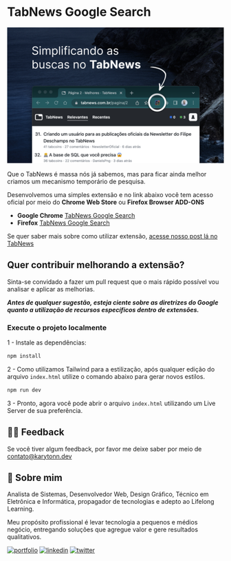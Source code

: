 
# TabNews Google Search

![TabNews Google Search](https://raw.githubusercontent.com/Karytonn/tabnews-google-search/main/src/cover-readme.jpg)
 
Que o TabNews é massa nós já sabemos, mas para ficar ainda melhor criamos um mecanismo temporário de pesquisa.
 
Desenvolvemos uma simples extensão e no link abaixo você tem acesso oficial por meio do **Chrome Web Store** ou **Firefox Browser ADD-ONS**
 
- **Google Chrome** [TabNews Google Search](https://chrome.google.com/webstore/detail/tabnews-google-search/mdmnecmcjnlonddbfdhmgcfaggbpdgah)
- **Firefox** [TabNews Google Search](https://addons.mozilla.org/pt-BR/firefox/addon/tabnews-google-search/)
 
Se quer saber mais sobre como utilizar extensão, [acesse nosso post lá no TabNews](https://www.tabnews.com.br/karytonn/extensao-de-pesquisa-para-o-tabnews)
## Quer contribuir melhorando a extensão?

Sinta-se convidado a fazer um pull request que o mais rápido possível vou analisar e aplicar as melhorias.
 
***Antes de qualquer sugestão, esteja ciente sobre as diretrizes do Google quanto a utilização de recursos específicos dentro de extensões.***

### Execute o projeto localmente
 
1 - Instale as dependências:
 
```bash
npm install
````
 
2 - Como utilizamos Tailwind para a estilização, após qualquer edição do arquivo `index.html` utilize o comando abaixo para gerar novos estilos.
 
```bash
npm run dev
````
    
3 - Pronto, agora você pode abrir o arquivo `index.html` utilizando um Live Server de sua preferência.

## 🙏🏼 Feedback

Se você tiver algum feedback, por favor me deixe saber por meio de contato@karytonn.dev


## 🚀 Sobre mim
Analista de Sistemas, Desenvolvedor Web, Design Gráfico, Técnico em Eletrônica e Informática, propagador de tecnologias e adepto ao Lifelong Learning.

Meu propósito profissional é levar tecnologia a pequenos e médios negócio, entregando soluções que agregue valor e gere resultados qualitativos.

[![portfolio](https://img.shields.io/badge/my_portfolio-000?style=for-the-badge&logo=ko-fi&logoColor=white)](https://karytonn.dev/)
[![linkedin](https://img.shields.io/badge/linkedin-0A66C2?style=for-the-badge&logo=linkedin&logoColor=white)](https://www.linkedin.com/in/karytonn/)
[![twitter](https://img.shields.io/badge/twitter-1DA1F2?style=for-the-badge&logo=twitter&logoColor=white)](https://twitter.com/karytonn/)